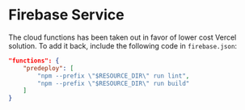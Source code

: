 # Firebase Service

The cloud functions has been taken out in favor of lower cost Vercel solution. To add it back, include the following code in `firebase.json`:

```json
"functions": {
    "predeploy": [
        "npm --prefix \"$RESOURCE_DIR\" run lint",
        "npm --prefix \"$RESOURCE_DIR\" run build"
    ]
}
```
